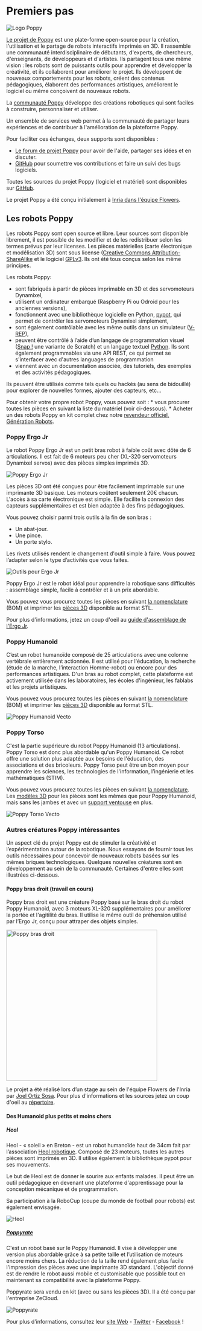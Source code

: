 # Premiers pas

![Logo Poppy](../img/logo/poppy.png)

[Le projet de Poppy](https://www.poppy-project.org/) est une plate-forme open-source pour la création, l'utilisation et le partage de robots interactifs imprimés en 3D. Il rassemble une communauté interdisciplinaire de débutants, d'experts, de chercheurs, d'enseignants, de développeurs et d'artistes. Ils partagent tous une même vision : les robots sont de puissants outils pour apprendre et développer la créativité, et ils collaborent pour améliorer le projet. Ils développent de nouveaux comportements pour les robots, créent des contenus pédagogiques, élaborent des performances artistiques, améliorent le logiciel ou même conçoivent de nouveaux robots.

La [communauté Poppy](https://forum.poppy-project.org/) développe des créations robotiques qui sont faciles à construire, personnaliser et utiliser.

Un ensemble de services web permet à la communauté de partager leurs expériences et de contribuer à l'amélioration de la plateforme Poppy.

Pour faciliter ces échanges, deux supports sont disponibles :

* [Le forum de projet Poppy](https://forum.poppy-project.org/) pour avoir de l'aide, partager ses idées et en discuter.
* [GitHub](https://github.com/poppy-project) pour soumettre vos contributions et faire un suivi des bugs logiciels.

Toutes les sources du projet Poppy (logiciel et matériel) sont disponibles sur [ GitHub](https://github.com/poppy-project).

Le projet Poppy a été conçu initialement à [ Inria dans l'équipe Flowers](http://www.inria.fr/equipes/flowers/).

## Les robots Poppy

Les robots Poppy sont open source et libre. Leur sources sont disponible librement, il est possible de les modifier et de les redistribuer selon les termes prévus par leur licenses. Les pièces matérielles (carte électronique et modélisation 3D) sont sous license ([Creative Commons Attribution-ShareAlike](http://creativecommons.org/licenses/by-sa/4.0/) et le logiciel [GPLv3](http://www.gnu.org/licenses/gpl-3.0.en.html). Ils ont été tous conçus selon les même principes.

Les robots Poppy:

* sont fabriqués à partir de pièces imprimable en 3D et des servomoteurs Dynamixel,
* utilisent un ordinateur embarqué (Raspberry Pi ou Odroid pour les anciennes versions),
* fonctionnent avec une bibliothèque logicielle en Python, [pypot](../software-libraries/pypot.md), qui permet de contrôler les servomoteurs Dynamixel simplement,
* sont également contrôlable avec les même outils dans un simulateur ([V-REP](http://www.coppeliarobotics.com)),
* peuvent être contrôlé à l’aide d’un langage de programmation visuel ([Snap !](http://snap.berkeley.edu) une variante de Scratch) et un langage textuel [Python](https://www.python.org). Ils sont également programmables via une API REST, ce qui permet se s'interfacer avec d'autres languages de programmation
* viennent avec un documentation associée, des tutoriels, des exemples et des activités pédagogiques.

Ils peuvent être utilisés comme tels quels ou hackés (au sens de bidouillé) pour explorer de nouvelles formes, ajouter des capteurs, etc...

Pour obtenir votre propre robot Poppy, vous pouvez soit : * vous procurer toutes les pièces en suivant la liste du matériel (voir ci-dessous). * Acheter un des robots Poppy en kit complet chez notre [ revendeur officiel, Génération Robots](http://www.generationrobots.com/en/279-poppy-opensource-robotics-platform).

### Poppy Ergo Jr

Le robot Poppy Ergo Jr est un petit bras robot à faible coût avec dôté de 6 articulations. Il est fait de 6 moteurs peu cher (XL-320 servomoteurs Dynamixel servos) avec des pièces simples imprimés 3D.

![Poppy Ergo Jr](../assembly-guides/ergo-jr/img/ErgoJr.jpg)

Les pièces 3D ont été conçues pour être facilement imprimable sur une imprimante 3D basique. Les moteurs coûtent seulement 20€ chacun. L'accès à sa carte électronique est simple. Elle facilite la connexion des capteurs supplémentaires et est bien adaptée à des fins pédagogiques.

Vous pouvez choisir parmi trois outils à la fin de son bras :

* Un abat-jour.
* Une pince.
* Un porte stylo.

Les rivets utilisés rendent le changement d'outil simple à faire. Vous pouvez l’adapter selon le type d’activités que vous faites.

![Outils pour Ergo Jr](../assembly-guides/ergo-jr/img/ergo_tools.gif)

Poppy Ergo Jr est le robot idéal pour apprendre la robotique sans difficultés : assemblage simple, facile à contrôler et à un prix abordable.

Vous pouvez vous procurez toutes les pièces en suivant [la nomenclature](https://github.com/poppy-project/poppy-ergo-jr/blob/master/doc/bom.md) (BOM) et imprimer les [pièces 3D](https://github.com/poppy-project/poppy-ergo-jr/releases/) disponible au format STL.

Pour plus d'informations, jetez un coup d'oeil au [guide d'assemblage de l'Ergo Jr](../assembly-guides/ergo-jr/README.md).

### Poppy Humanoid

C’est un robot humanoïde composé de 25 articulations avec une colonne vertébrale entièrement actionnée. Il est utilisé pour l'éducation, la recherche (étude de la marche, l’interaction Homme-robot) ou encore pour des performances artistiques. D'un bras au robot complet, cette plateforme est activement utilisée dans les laboratoires, les écoles d'ingénieur, les fablabs et les projets artistiques.

Vous pouvez vous procurez toutes les pièces en suivant [la nomenclature](https://github.com/poppy-project/poppy-humanoid/blob/master/hardware/doc/BOM.md) (BOM) et imprimer les [pièces 3D](https://github.com/poppy-project/poppy-humanoid/releases/tag/hardware_1.0.1/) disponible au format STL.

![Poppy Humanoid Vecto](../img/humanoid/vecto.png)

### Poppy Torso

C'est la partie supérieure du robot Poppy Humanoid (13 articulations). Poppy Torso est donc plus abordable qu'un Poppy Humanoid. Ce robot offre une solution plus adaptée aux besoins de l'éducation, des associations et des bricoleurs. Poppy Torso peut être un bon moyen pour apprendre les sciences, les technologies de l'information, l’ingénierie et les mathématiques (STIM).

Vous pouvez vous procurez toutes les pièces en suivant [la nomenclature](https://github.com/poppy-project/poppy-torso/blob/master/hardware/doc/BOM.md). Les [modèles 3D](https://github.com/poppy-project/poppy-humanoid/releases/tag/hardware_1.0.1/) pour les pièces sont les mêmes que pour Poppy Humanoid, mais sans les jambes et avec un [support ventouse](https://github.com/poppy-project/robot-support-toolbox/) en plus.

![Poppy Torso Vecto](../img/torso/vecto.png)

### Autres créatures Poppy intéressantes

Un aspect clé du projet Poppy est de stimuler la créativité et l’expérimentation autour de la robotique. Nous essayons de fournir tous les outils nécessaires pour concevoir de nouveaux robots basées sur les mêmes briques technologiques. Quelques nouvelles créatures sont en développement au sein de la communauté. Certaines d'entre elles sont illustrées ci-dessous.

#### Poppy bras droit (travail en cours)

Poppy bras droit est une créature Poppy basé sur le bras droit du robot Poppy Humanoid, avec 3 moteurs XL-320 supplémentaires pour améliorer la portée et l'agitilité du bras. Il utilise le même outil de préhension utilisé par l’Ergo Jr, conçu pour attraper des objets simples.

<img src="../img/poppy-right-arm.jpg" alt="Poppy bras droit" height="400" />

Le projet a été réalisé lors d’un stage au sein de l'équipe Flowers de l'Inria par [Joel Ortiz Sosa](https://github.com/joelortizsosa). Pour plus d'informations et les sources jetez un coup d'oeil au [répertoire](https://github.com/poppy-project/poppy-6dof-right-arm).

#### Des Humanoid plus petits et moins chers

##### Heol

Heol - « soleil » en Breton - est un robot humanoïde haut de 34cm fait par l’association [Heol robotique](http://heol.io/). Composé de 23 moteurs, toutes les autres pièces sont imprimés en 3D. Il utilise également la bibliothèque pypot pour ses mouvements.

Le but de Heol est de donner le sourire aux enfants malades. Il peut être un outil pédagogique en devenant une plateforme d'apprentissage pour la conception mécanique et de programmation.

Sa participation à la RoboCup (coupe du monde de football pour robots) est également envisagée.

![Heol](../img/heol.jpg)

##### [Poppyrate](http://www.poppyrate.com/)

C'est un robot basé sur le Poppy Humanoid. Il vise à développer une version plus abordable grâce à sa petite taille et l’utilisation de moteurs encore moins chers. La réduction de la taille rend également plus facile l'impression des pièces avec une imprimante 3D standard. L'objectif donné est de rendre le robot aussi mobile et customisable que possible tout en maintenant sa compatibilité avec la plateforme Poppy.

Poppyrate sera vendu en kit (avec ou sans les pièces 3D). Il a été conçu par l'entreprise ZeCloud.

![Poppyrate](../img/poppyrate.jpg)

Pour plus d’informations, consultez leur [site Web](http://www.poppyrate.com/) - [Twitter](https://twitter.com/poppyratproject) - [Facebook](https://www.facebook.com/Poppyrate/) !